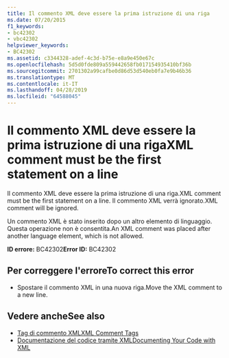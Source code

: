 ```yaml
---
title: Il commento XML deve essere la prima istruzione di una riga
ms.date: 07/20/2015
f1_keywords:
- bc42302
- vbc42302
helpviewer_keywords:
- BC42302
ms.assetid: c3344328-adef-4c3d-b75e-e8a9e450e67c
ms.openlocfilehash: 5d5d0fde809a559442658fb017154935410bf36b
ms.sourcegitcommit: 2701302a99cafbe0d86d53d540eb0fa7e9b46b36
ms.translationtype: MT
ms.contentlocale: it-IT
ms.lasthandoff: 04/28/2019
ms.locfileid: "64588045"
---
```

# <a name="xml-comment-must-be-the-first-statement-on-a-line"></a><span data-ttu-id="2cd66-102">Il commento XML deve essere la prima istruzione di una riga</span><span class="sxs-lookup"><span data-stu-id="2cd66-102">XML comment must be the first statement on a line</span></span>
<span data-ttu-id="2cd66-103">Il commento XML deve essere la prima istruzione di una riga.</span><span class="sxs-lookup"><span data-stu-id="2cd66-103">XML comment must be the first statement on a line.</span></span> <span data-ttu-id="2cd66-104">Il commento XML verrà ignorato.</span><span class="sxs-lookup"><span data-stu-id="2cd66-104">XML comment will be ignored.</span></span>  
  
 <span data-ttu-id="2cd66-105">Un commento XML è stato inserito dopo un altro elemento di linguaggio. Questa operazione non è consentita.</span><span class="sxs-lookup"><span data-stu-id="2cd66-105">An XML comment was placed after another language element, which is not allowed.</span></span>  
  
 <span data-ttu-id="2cd66-106">**ID errore:** BC42302</span><span class="sxs-lookup"><span data-stu-id="2cd66-106">**Error ID:** BC42302</span></span>  
  
## <a name="to-correct-this-error"></a><span data-ttu-id="2cd66-107">Per correggere l'errore</span><span class="sxs-lookup"><span data-stu-id="2cd66-107">To correct this error</span></span>  
  
- <span data-ttu-id="2cd66-108">Spostare il commento XML in una nuova riga.</span><span class="sxs-lookup"><span data-stu-id="2cd66-108">Move the XML comment to a new line.</span></span>  
  
## <a name="see-also"></a><span data-ttu-id="2cd66-109">Vedere anche</span><span class="sxs-lookup"><span data-stu-id="2cd66-109">See also</span></span>

- [<span data-ttu-id="2cd66-110">Tag di commento XML</span><span class="sxs-lookup"><span data-stu-id="2cd66-110">XML Comment Tags</span></span>](../../visual-basic/language-reference/xmldoc/index.md)
- [<span data-ttu-id="2cd66-111">Documentazione del codice tramite XML</span><span class="sxs-lookup"><span data-stu-id="2cd66-111">Documenting Your Code with XML</span></span>](../../visual-basic/programming-guide/program-structure/documenting-your-code-with-xml.md)
